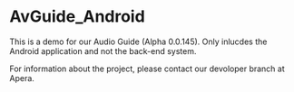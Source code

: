 AvGuide_Android
===============

This is a demo for our Audio Guide (Alpha 0.0.145). 
Only inlucdes the Android application and not the back-end system. 


For information about the project, please contact our devoloper branch at Apera.


